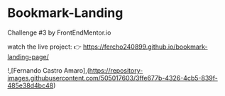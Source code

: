 # Bookmark-Landing
Challenge #3 by FrontEndMentor.io


watch the live project: 👉 https://fercho240899.github.io/bookmark-landing-page/


!,[Fernando Castro Amaro],(https://repository-images.githubusercontent.com/505017603/3ffe677b-4326-4cb5-839f-485e38d4bc48)
